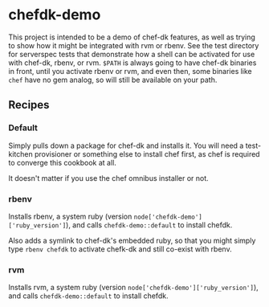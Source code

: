 # chefdk-demo

This project is intended to be a demo of chef-dk features, as well as trying to
show how it might be integrated with rvm or rbenv. See the test directory for
serverspec tests that demonstrate how a shell can be activated for use with
chef-dk, rbenv, or rvm. `$PATH` is always going to have chef-dk binaries in
front, until you activate rbenv or rvm, and even then, some binaries like `chef`
have no gem analog, so will still be available on your path.

## Recipes

### Default

Simply pulls down a package for chef-dk and installs it. You will need a
test-kitchen provisioner or something else to install chef first, as chef is
required to converge this cookbook at all.

It doesn't matter if you use the chef omnibus installer or not.

### rbenv

Installs rbenv, a system ruby (version `node['chefdk-demo']['ruby_version']`),
and calls `chefdk-demo::default` to install chefdk.

Also adds a symlink to chef-dk's embedded ruby, so that you might simply type
`rbenv chefdk` to activate chefk-dk and still co-exist with rbenv.


### rvm

Installs rvm, a system ruby (version `node['chefdk-demo']['ruby_version']`),
and calls `chefdk-demo::default` to install chefdk.
